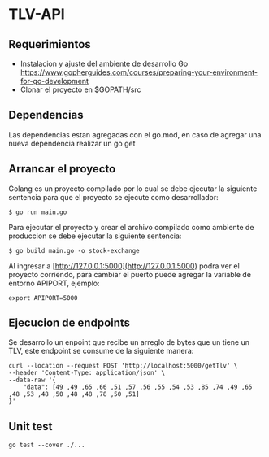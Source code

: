 # TLV-API

## Requerimientos

- Instalacion y ajuste del ambiente de desarrollo Go https://www.gopherguides.com/courses/preparing-your-environment-for-go-development
- Clonar el proyecto en $GOPATH/src

## Dependencias

Las dependencias estan agregadas con el go.mod, en caso de agregar una nueva dependencia realizar un go get

## Arrancar el proyecto

Golang es un proyecto compilado por lo cual se debe ejecutar la siguiente sentencia para que el proyecto se ejecute como desarrollador:

	$ go run main.go

Para ejecutar el proyecto y crear el archivo compilado como ambiente de produccion se debe ejecutar la siguiente sentencia:

	$ go build main.go -o stock-exchange

Al ingresar a [http://127.0.0.1:5000](http://127.0.0.1:5000) podra ver el proyecto corriendo, para cambiar el puerto puede agregar la variable de entorno APIPORT, ejemplo:

````
export APIPORT=5000
````

## Ejecucion de endpoints

Se desarrollo un enpoint que recibe un arreglo de bytes que un tiene un TLV, este endpoint se consume de la siguiente manera:
````
curl --location --request POST 'http://localhost:5000/getTlv' \
--header 'Content-Type: application/json' \
--data-raw '{
    "data": [49 ,49 ,65 ,66 ,51 ,57 ,56 ,55 ,54 ,53 ,85 ,74 ,49 ,65 ,48 ,53 ,48 ,50 ,48 ,48 ,78 ,50 ,51]
}'
````

## Unit test

````
go test --cover ./... 
````